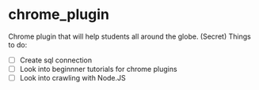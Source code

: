 # chrome_plugin
Chrome plugin that will help students all around the globe. (Secret)
Things to do:
- [ ] Create sql connection
- [ ] Look into beginnner tutorials for chrome plugins
- [ ] Look into crawling with Node.JS

